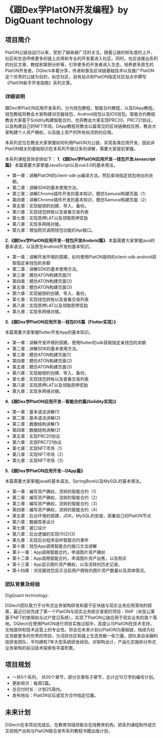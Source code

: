 # 《跟Dex学PlatON开发编程》by DigQuant technology

## 项目简介  

PlatON公链自运行以来，受到了越来越广泛的关注，随着公链的知名度的上升，社区和生态呼唤更多的链上应用和专业的开发着进入社区。同时，也应该推出系列的社区文章、教程和案例分析等，引导更多的开发者进入生态，培养更多原生的PlatON开发者。DQtech本着分享，传递和普及区块链基础技术以及推广PlatON这个优秀的公链为目的，拟在社区，自有站点和PlatON指定社区站点中撰写《PlatON新手开发指南》系列文章。

  
### 详细说明


跟Dex学PlatON应用开发系列，分为钱包教程，智能合约教程，以及DApp教程。钱包教程将教会大家构建浏览器钱包，Android钱包以及IOS钱包。智能合约教程教会大家基于Solidity构建智能合约，也将教会大家实现PRC20，PRC721协议，以及构建自己的NFT市场。DApp教程将教会以最常见的区块链确权应用，教会大家构建个人资产确权，以及链上资产的所有权流转的应用。



本系列定位在教会大家掌握如何利用PlatON为公链，实现各类应用开发，因此非PlatON相关的基础知识在本系列不做过多的讲解，需要大家提前掌握。



本系列课程具体安排如下：
**1.《跟Dex学PlatON应用开发--钱包开发Javascript篇》**
本篇需要大家掌握JavaScript以及vue3.0的基本用法。
- 第一章：讲解PlatON的client-sdk-js编译方法。然后查询指定钱包地址的余额。
- 第二章：讲解SDK的基本使用方法。
- 第三章：讲解Chrome插件开发的基本知识，模仿Samurai构建页面（1）
- 第四章：讲解Chrome插件开发的基本知识，模仿Samurai构建页面（2）
- 第五章：实现秘钥的创建、导入、备份。
- 第六章：实现钱包转账以及查看交易列表
- 第七章：实现质押LAT以及领取质押奖励
- 第八章：实现多网络对接。
- 第九章：增加网页调用钱包功能的Api接口。
                              
**2.《跟Dex学PlatON应用开发--钱包开发Andorid篇》**
本篇需要大家掌握java的基本语法，以及原生Android开发的基本知识。
- 第一章：讲解开发环境的搭建，如何使用PlatON提供的client-sdk-android获取指定亲钱包的余额
- 第二章：讲解SDK的基本使用方法。
- 第三章：模仿ATON构建页面(1)
- 第四章：模仿ATON构建页面(2)
- 第五章：模仿ATON构建页面(3)
- 第六章：实现秘钥的创建、导入、备份。
- 第七章：实现钱包转账以及查看交易列表
- 第八章：实现质押LAT以及领取质押奖励
- 第九章：实现多网络对接。

**3.《跟Dex学PlatON应用开发--钱包IOS篇（Flutter实现）》**

本篇需要大家掌握flutter开发App的基本知识。
- 第一章：讲解开发环境的搭建，使用flutter的sdk获取指定亲钱包的余额
- 第二章：讲解SDK的基本使用方法。
- 第三章：模仿ATON构建页面(1)
- 第四章：模仿ATON构建页面(2)
- 第五章：模仿ATON构建页面(3)
- 第六章：实现秘钥的创建、导入、备份。
- 第七章：实现钱包转账以及查看交易列表
- 第八章：实现质押LAT以及领取质押奖励
- 第九章：实现多网络对接。

**4.《跟Dex学PlatON应用开发--智能合约篇(Solidity实现)》**
- 第一章：基本语法讲解(1)
- 第二章：基本语法讲解(2)
- 第三章：数据结构讲解(1)
- 第四章：数据结构讲解(2)
- 第五章：实现PRC20协议
- 第六章：实现PRC721协议
- 第七章：实现NFT市场（1）
- 第八章：实现NFT市场（2）
- 第九章：实现NFT市场（3）

**5.《跟Dex学PlatON应用开发--DApp篇》**

本篇需要大家掌握java的基本语法，SpringBoot以及MySQL的基本用法。
- 第一章：编写资产确权，流转的智能合约（1）
- 第二章：编写资产确权，流转的智能合约（2）
- 第三章：编写资产确权，流转的智能合约（3）
- 第四章：编写资产确权，流转的智能合约（4）
- 第五章：后台环境的搭建，JDK，MySQL的安装，部署自己的PlatON节点
- 第六章：数据库表设计
- 第七章：接口设计
- 第八章：后台逻辑的实现(1)(2)(3)
- 第九章：实现后台程序监听智能合约事件
- 第十章：钱包App调用智能合约接口方法讲解
- 第十一章：App调用智能合约，申请图片资产确权
- 第十二章：App调用智能合约，申请图片资产出售，以及购买
- 第十三章：App显示图片资产确权，以及流转的历史记录。
- 第十四章：浏览器钱包显示当前用户拥有的图片资产数量以及具体情况。


### 团队背景及经验
DigQuant technology:

DQtech团队致力于分布式业务架构研发和基于区块链与现实业务应用落地的探索，最近已经完成了第一个PlatON与现实业务结合紧密的项目：RAP（米饭公寓基于NFT的使用权与过户登记系统），实现了PlatON公链应用于现实业务的首个落地。DQtech在使用PlatON进行项目实施过程中，高度认可PlatON在技术支持，文档提供和技术运营上的专业性。将会在未来计划以PlatON为基础链，陆续为社区贡献更多的优秀的项目，为活跃社区和链上生态贡献一些力量。团队来自金融科技研发团队，平均拥有7年大型系统研发经验。对架构设计，产品化实施和分布式业务架构的前沿技术探索有丰富积累。

## 项目规划
- 一共5个系列， 共50个章节，部分文章有子章节，总计近10万字的编写计划。
- 更新频次：每周2篇。
- 总交付时长：计划25周内。
- 发布地址：PlatON论坛或官方合作指定位置。


## 未来计划
DQtech在本项目完成后，在教育领域将联合在线教育机构，把系列课程制作成交互视频产出和与PlatON联合发布系列教程书籍出版计划。

